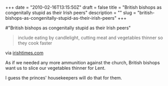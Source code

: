 +++
date = "2010-02-16T13:15:50Z"
draft = false
title = "British bishops as congenitally stupid as their Irish peers"
description = ""
slug = "british-bishops-as-congenitally-stupid-as-their-irish-peers"
+++

#"British bishops as congenitally stupid as their Irish peers"


 <div class="posterous_bookmarklet_entry">
 <blockquote class="posterous_short_quote">include eating by candlelight, cutting meat and vegetables thinner so they cook faster</blockquote>

<div class="posterous_quote_citation">via <a href="http://www.irishtimes.com/newspaper/breaking/2010/0216/breaking37.html">irishtimes.com</a></div>
 <p>As if we needed any more ammunition against the church, British bishops want us to slice our vegetables thinner for Lent.
</p><p>I guess the princes' housekeepers will do that for them.</p></div>
 